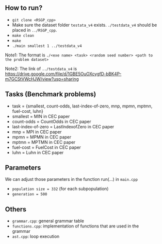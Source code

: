 ## How to run?
- ```git clone <RSGP_cpp>```
- Make sure the dataset folder ```testata_v4``` exists. ```./testdata_v4``` should be placed in ```../RSGP_cpp```.
- ```make clean```
- ```make```
- ```./main smallest 1 ../testdata_v4```

Note1: The format is ```./<exe name> <task> <random seed number> <path to the problem dataset>```

Note2: The link of ```../testdata_v4``` is https://drive.google.com/file/d/1GBE5OuOXcygfD-bBK4P-m7GCStVWcHJW/view?usp=sharing

## Tasks (Benchmark problems)
- task = {smallest, count-odds, last-index-of-zero, mnp, mpmn, mptmn, fuel-cost, luhn}
- smallest = MIN in CEC paper
- count-odds = CountOdds in CEC paper
- last-index-of-zero = LastIndexofZero in CEC paper
- mnp = MPI in CEC paper
- mpmn = MPMN in CEC paper
- mptmn = MPTMN in CEC paper
- fuel-cost = FuelCost in CEC paper
- luhn = Luhn in CEC paper

## Parameters
We can adjust those parameters in the function run(...) in ```main.cpp```
- ```population size = 332``` (for each subpopulation)
-  ```generation = 500```

## Others
- ```grammar.cpp```: general grammar table
- ```functions.cpp```: implementation of functions that are used in the grammar
- ```ast.cpp```: loop execution

